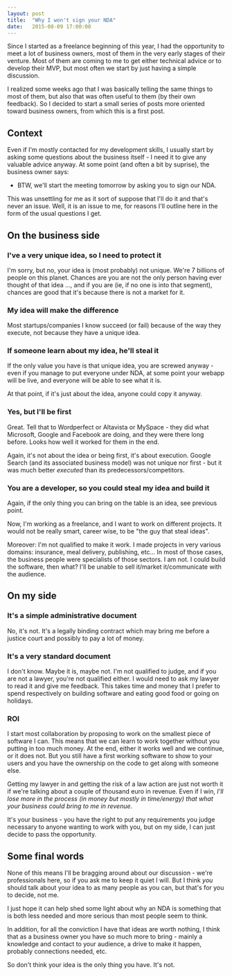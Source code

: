 ```yaml
---
layout: post
title:  "Why I won't sign your NDA"
date:   2015-08-09 17:00:00
---
```


Since I started as a freelance beginning of this year, I had the opportunity to meet a lot of business owners, most of them in the very early stages of their venture. Most of them are coming to me to get either technical advice or to develop their MVP, but most often we start by just having a simple discussion.

I realized some weeks ago that I was basically telling the same things to most of them, but also that was often useful to them (by their own feedback). So I decided to start a small series of posts more oriented toward business owners, from which this is a first post.

## Context

Even if I'm mostly contacted for my development skills, I usually start by asking some questions about the business itself - I need it to give any valuable advice anyway. At some point (and often a bit by suprise), the business owner says:

- BTW, we'll start the meeting tomorrow by asking you to sign our NDA.

This was unsettling for me as it sort of suppose that I'll do it and that's never an issue. Well, it is an issue to me, for reasons I'll outline here in the form of the usual questions I get.

## On the business side

### I've a very unique idea, so I need to protect it

I'm sorry, but no, your idea is (most probably) not unique. We're 7 billions of people on this planet. Chances are you are not the only person having ever thought of that idea ..., and if you are (ie, if no one is into that segment), chances are good that it's because there is not a market for it.

### My idea will make the difference

Most startups/companies I know succeed (or fail) because of the way they execute, not because they have a unique idea.

### If someone learn about my idea, he'll steal it

If the only value you have is that unique idea, you are screwed anyway - even if you manage to put everyone under NDA, at some point your webapp will be live, and everyone will be able to see what it is.

At that point, if it's just about the idea, anyone could copy it anyway.

### Yes, but I'll be first

Great. Tell that to Wordperfect or Altavista or MySpace - they did what Microsoft, Google and Facebook are doing, and they were there long before. Looks how well it worked for them in the end.

Again, it's not about the idea or being first, it's about execution. Google Search (and its associated business model) was not unique nor first - but it was much better *executed* than its predecessors/competitors.

### You are a developer, so you could steal my idea and build it

Again, if the only thing you can bring on the table is an idea, see previous point.

Now, I'm working as a freelance, and I want to work on different projects. It would not be really smart, career wise, to be "the guy that steal ideas".

Moreover: I'm not qualified to make it work. I made projects in very various domains: insurance, meal delivery, publishing, etc... In most of those cases, the business people were specialists of those sectors. I am not. I could build the software, then what? I'll be unable to sell it/market it/communicate with the audience.

## On my side

### It's a simple administrative document

No, it's not. It's a legally binding contract which may bring me before a justice court and possibly to pay a lot of money.

### It's a very standard document

I don't know. Maybe it is, maybe not. I'm not qualified to judge, and if you are not a lawyer, you're not qualified either. I would need to ask my lawyer to read it and give me feedback. This takes time and money that I prefer to spend respectively on building software and eating good food or going on holidays.

### ROI

I start most collaboration by proposing to work on the smallest piece of software I can. This means that we can learn to work together without you putting in too much money. At the end, either it works well and we continue, or it does not. But you still have a first working software to show to your users and you have the ownership on the code to get along with someone else.

Getting my lawyer in and getting the risk of a law action are just not worth it if we're talking about a couple of thousand euro in revenue. Even if I win, *I'll lose more in the process (in money but mostly in time/energy) that what your business could bring to me in revenue*.

It's your business - you have the right to put any requirements you judge necessary to anyone wanting to work with you, but on my side, I can just decide to pass the opportunity.

## Some final words

None of this means I'll be bragging around about our discussion - we're professionals here, so if you ask me to keep it quiet I will. But I think *you* should talk about your idea to as many people as you can, but that's for you to decide, not me.

I just hope it can help shed some light about why an NDA is something that is both less needed and more serious than most people seem to think.

In addition, for all the conviction I have that ideas are worth nothing, I think that as a business owner you have so much more to bring - mainly a knowledge and contact to your audience, a drive to make it happen, probably connections needed, etc.

So don't think your idea is the only thing you have. It's not.
